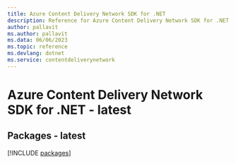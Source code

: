 ```yaml
---
title: Azure Content Delivery Network SDK for .NET
description: Reference for Azure Content Delivery Network SDK for .NET
author: pallavit
ms.author: pallavit
ms.data: 06/06/2023
ms.topic: reference
ms.devlang: dotnet
ms.service: contentdeliverynetwork
---
```

# Azure Content Delivery Network SDK for .NET - latest
## Packages - latest
[!INCLUDE [packages](content-delivery-network-index.md)]
